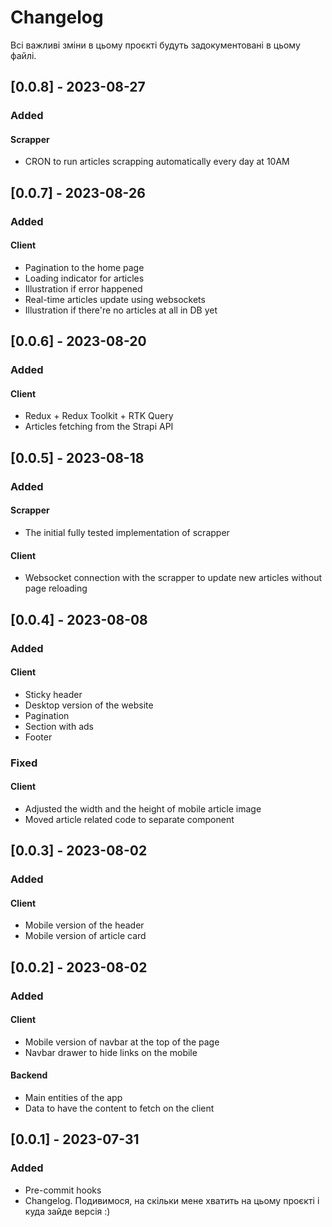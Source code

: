 # Changelog

Всі важливі зміни в цьому проєкті будуть задокументовані в цьому файлі.

## [0.0.8] - 2023-08-27

### Added

#### Scrapper

- CRON to run articles scrapping automatically every day at 10AM

## [0.0.7] - 2023-08-26

### Added

#### Client

- Pagination to the home page
- Loading indicator for articles
- Illustration if error happened
- Real-time articles update using websockets
- Illustration if there're no articles at all in DB yet

## [0.0.6] - 2023-08-20

### Added

#### Client

- Redux + Redux Toolkit + RTK Query
- Articles fetching from the Strapi API

## [0.0.5] - 2023-08-18

### Added

#### Scrapper

- The initial fully tested implementation of scrapper

#### Client

- Websocket connection with the scrapper to update new articles without page reloading

## [0.0.4] - 2023-08-08

### Added

#### Client

- Sticky header
- Desktop version of the website
- Pagination
- Section with ads
- Footer

### Fixed

#### Client

- Adjusted the width and the height of mobile article image
- Moved article related code to separate component

## [0.0.3] - 2023-08-02

### Added

#### Client

- Mobile version of the header
- Mobile version of article card

## [0.0.2] - 2023-08-02

### Added

#### Client

- Mobile version of navbar at the top of the page
- Navbar drawer to hide links on the mobile

#### Backend

- Main entities of the app
- Data to have the content to fetch on the client

## [0.0.1] - 2023-07-31

### Added

- Pre-commit hooks
- Changelog. Подивимося, на скільки мене хватить на цьому проєкті і куда зайде версія :)
